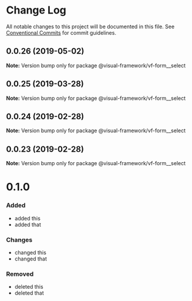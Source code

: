 # Change Log

All notable changes to this project will be documented in this file.
See [Conventional Commits](https://conventionalcommits.org) for commit guidelines.

## 0.0.26 (2019-05-02)

**Note:** Version bump only for package @visual-framework/vf-form__select





## 0.0.25 (2019-03-28)

**Note:** Version bump only for package @visual-framework/vf-form__select





## 0.0.24 (2019-02-28)

**Note:** Version bump only for package @visual-framework/vf-form__select





## 0.0.23 (2019-02-28)

**Note:** Version bump only for package @visual-framework/vf-form__select





# 0.1.0

### Added
- added this
- added that

### Changes

- changed this
- changed that

### Removed

- deleted this
- deleted that
